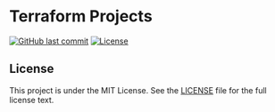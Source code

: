 # Terraform Projects

[![GitHub last commit](https://img.shields.io/github/last-commit/ursinn/terraform-projects?logo=github&style=for-the-badge)](https://github.com/ursinn/terraform-projects/commits)
[![License](https://img.shields.io/github/license/ursinn/terraform-projects?style=for-the-badge)](https://github.com/ursinn/terraform-projects/blob/main/LICENSE)


## License

This project is under the MIT License. See the [LICENSE](https://github.com/ursinn/terraform-projects/blob/main/LICENSE) file for the full license text.
